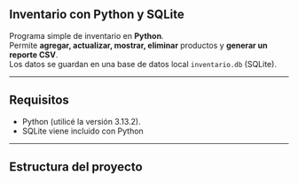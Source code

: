 ## Inventario con Python y SQLite

Programa simple de inventario en **Python**.  
Permite **agregar, actualizar, mostrar, eliminar** productos y **generar un reporte CSV**.  
Los datos se guardan en una base de datos local `inventario.db` (SQLite).

---

## Requisitos
- Python (utilicé la versión 3.13.2).
- SQLite viene incluido con Python

---

## Estructura del proyecto